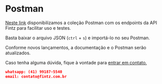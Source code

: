 [contato]: https://fintz.com.br/#/contato
[link_postman]: https://raw.githubusercontent.com/thefintz/docs/main/Fintz.postman_collection.json

# Postman

[Neste link][link_postman] disponibilizamos a coleção Postman com os endpoints da API Fintz para facilitar uso e testes.

Basta baixar o arquivo JSON (`ctrl` + `s`) e importá-lo no seu Postman.

Conforme novos lançamentos, a documentação e o Postman serão atualizados.

Caso tenha alguma dúvida, fique à vontade para [entrar em contato.][contato]

```json
whatsapp: (41) 99187-5540
email: contato@fintz.com.br
```